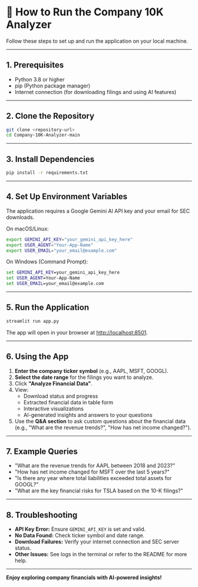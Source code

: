 # 🚀 How to Run the Company 10K Analyzer

Follow these steps to set up and run the application on your local machine.

---

## 1. Prerequisites

- Python 3.8 or higher
- pip (Python package manager)
- Internet connection (for downloading filings and using AI features)

---

## 2. Clone the Repository

```bash
git clone <repository-url>
cd Company-10K-Analyzer-main
```

---

## 3. Install Dependencies

```bash
pip install -r requirements.txt
```

---

## 4. Set Up Environment Variables

The application requires a Google Gemini AI API key and your email for SEC downloads.

On macOS/Linux:
```bash
export GEMINI_API_KEY="your_gemini_api_key_here"
export USER_AGENT="Your-App-Name"
export USER_EMAIL="your_email@example.com"
```

On Windows (Command Prompt):
```cmd
set GEMINI_API_KEY=your_gemini_api_key_here
set USER_AGENT=Your-App-Name
set USER_EMAIL=your_email@example.com
```

---

## 5. Run the Application

```bash
streamlit run app.py
```

The app will open in your browser at [http://localhost:8501](http://localhost:8501).

---

## 6. Using the App

1. **Enter the company ticker symbol** (e.g., AAPL, MSFT, GOOGL).
2. **Select the date range** for the filings you want to analyze.
3. Click **"Analyze Financial Data"**.
4. View:
   - Download status and progress
   - Extracted financial data in table form
   - Interactive visualizations
   - AI-generated insights and answers to your questions
5. Use the **Q&A section** to ask custom questions about the financial data (e.g., "What are the revenue trends?", "How has net income changed?").

---

## 7. Example Queries

- "What are the revenue trends for AAPL between 2018 and 2023?"
- "How has net income changed for MSFT over the last 5 years?"
- "Is there any year where total liabilities exceeded total assets for GOOGL?"
- "What are the key financial risks for TSLA based on the 10-K filings?"

---

## 8. Troubleshooting

- **API Key Error:** Ensure `GEMINI_API_KEY` is set and valid.
- **No Data Found:** Check ticker symbol and date range.
- **Download Failures:** Verify your internet connection and SEC server status.
- **Other Issues:** See logs in the terminal or refer to the README for more help.

---

**Enjoy exploring company financials with AI-powered insights!** 